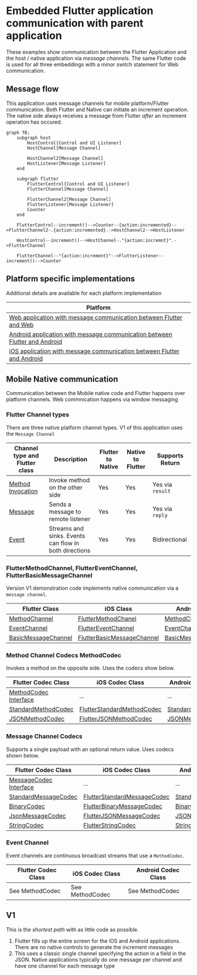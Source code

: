 # Embedded Flutter application communication with parent application

These examples show communication between the Flutter Application and the host / native application via _message channels_.  The same Flutter code is used for all three embeddings with a minor switch statement for Web communication.

## Message flow

This application uses message channels for mobile platform/Flutter communication. Both Flutter and Native can initiate an increment operation.  The native side always receives a message from Flutter _after_ an increment operation has occured.

```mermaid
graph TB;
    subgraph host
        HostControl[Control and UI Listener]
        HostChannel[Message Channel]

        HostChannel2[Message Channel]
        HostListener[Message Listener]
    end

    subgraph flutter
        FlutterControl[Control and UI Listener]
        FlutterChannel[Message Channel]

        FlutterChannel2[Message Channel]
        FlutterListener[Message Listener]
        Counter
    end

    FlutterControl--increment()-->Counter--{action:incremented}-->FlutterChannel2-.{action:incremented}.->HostChannel2-->HostListener

    HostControl--increment()-->HostChannel-."{action:incremnt}".->FlutterChannel

    FlutterChannel--"{action:increment}"-->FlutterListener--increment()-->Counter

```

## Platform specific implementations

Additional details are available for each platform implementation

| Platform                                                                                        |
| ----------------------------------------------------------------------------------------------- |
| [Web application with message communication between Flutter and Web](README_WEB.md)             |
| [Android application with message communication between Flutter and Android](README_ANDROID.md) |
| [iOS application with message communication between Flutter and Android](README_IOS.md)         |

## Mobile Native communication

Communication between the Mobile native code and Flutter happens over platform channels.  Web commnication happens via window messaging

### Flutter Channel types

There are three native platform channel types.  V1 of this application uses the `Message Channel`

| Channel type and Flutter class                                                         | Description                                           | Flutter to Native | Native to Flutter | Supports Return  |
| -------------------------------------------------------------------------------------- | ----------------------------------------------------- | ----------------- | ----------------- | ---------------- |
| [Method Invocation](https://api.flutter.dev/flutter/services/MethodChannel-class.html) | Invoke method on the other side                       | Yes               | Yes               | Yes via `result` |
| [Message](https://api.flutter.dev/flutter/services/BasicMessageChannel-class.html)     | Sends a message to remote listener                    | Yes               | Yes               | Yes via `reply`  |
| [Event](https://api.flutter.dev/flutter/services/EventChannel-class.html)              | Streams and sinks. Events can flow in both directions | Yes               | Yes               | Bidirectional    |

### FlutterMethodChannel, FlutterEventChannel, FlutterBasicMessageChannel

Version V1 demonstration code implements native communication via a `message channel`.

| Flutter Class                                                                                  | iOS Class                                                                                                       | Android Class                                                                                            |
| ---------------------------------------------------------------------------------------------- | --------------------------------------------------------------------------------------------------------------- | -------------------------------------------------------------------------------------------------------- |
| [MethodChannel](https://api.flutter.dev/flutter/services/MethodChannel-class.html)             | [FlutterMethodChanel](https://api.flutter.dev/ios-embedder/interface_flutter_method_channel.html)               | [MethodChannel](https://api.flutter.dev/javadoc/io/flutter/plugin/common/MethodChannel.html)             |
| [EventChannel](https://api.flutter.dev/flutter/services/EventChannel-class.html)               | [FlutterEventChannel](https://api.flutter.dev/ios-embedder/interface_flutter_event_channel.html)                | [EventChannel](https://api.flutter.dev/javadoc/io/flutter/plugin/common/EventChannel.html)               |
| [BasicMessageChannel](https://api.flutter.dev/flutter/services/BasicMessageChannel-class.html) | [FlutterBasicMessageChannel](https://api.flutter.dev/ios-embedder/interface_flutter_basic_message_channel.html) | [BasicMessageChannel](https://api.flutter.dev/javadoc/io/flutter/plugin/common/BasicMessageChannel.html) |

### Method Channel Codecs MethodCodec

Invokes a method on the opposite side.  Uses the codecs show below.

| Flutter Codec Class                                                                            | iOS Codec Class                                                                                                 | Android Codec Class                                                                                      |
| ---------------------------------------------------------------------------------------------- | --------------------------------------------------------------------------------------------------------------- | -------------------------------------------------------------------------------------------------------- |
| [MethodCodec Interface](https://api.flutter.dev/flutter/services/MethodCodec-class.html)       | ...                                                                                                             | ...                                                                                                      |
| [StandardMethodCodec](https://api.flutter.dev/flutter/services/StandardMethodCodec-class.html) | [FlutterStandardMethodCodec](https://api.flutter.dev/ios-embedder/interface_flutter_standard_method_codec.html) | [StandardMethodCodec](https://api.flutter.dev/javadoc/io/flutter/plugin/common/StandardMethodCodec.html) |
| [JSONMethodCodec](https://api.flutter.dev/flutter/services/JSONMethodCodec-class.html)         | [FlutterJSONMethodCodec](https://api.flutter.dev/ios-embedder/interface_flutter_j_s_o_n_method_codec.html)      | [JSONMethodCodec](https://api.flutter.dev/javadoc/io/flutter/plugin/common/JSONMethodCodec.html)         |

### Message Channel Codecs

Supports a single payload with an optional return value. Uses codecs shown below.

| Flutter Codec Class                                                                              | iOS Codec Class                                                                                                   | Android Codec Class                                                                                        |
| ------------------------------------------------------------------------------------------------ | ----------------------------------------------------------------------------------------------------------------- | ---------------------------------------------------------------------------------------------------------- |
| [MessageCodec Interface](https://api.flutter.dev/flutter/services/MessageCodec-class.html)       | ...                                                                                                               | ...                                                                                                        |
| [StandardMessageCodec](https://api.flutter.dev/flutter/services/StandardMessageCodec-class.html) | [FlutterStandardMessageCodec](https://api.flutter.dev/ios-embedder/interface_flutter_standard_message_codec.html) | [StandardMessageCodec](https://api.flutter.dev/javadoc/io/flutter/plugin/common/StandardMessageCodec.html) |
| [BinaryCodec](https://api.flutter.dev/flutter/services/BinaryCodec-class.html)                   | [FlutterBinaryMessageCodec](https://api.flutter.dev/ios-embedder/interface_flutter_binary_codec.html)             | [BinaryCodec](https://api.flutter.dev/javadoc/io/flutter/plugin/common/BinaryCodec.html)                   |
| [JsonMessageCodec](https://api.flutter.dev/flutter/services/JSONMessageCodec-class.html)         | [FlutterJSONMessageCodec](https://api.flutter.dev/ios-embedder/interface_flutter_j_s_o_n_message_codec.html)      | [JSONMessageCodec](https://api.flutter.dev/javadoc/io/flutter/plugin/common/JSONMessageCodec.html)         |
| [StringCodec](https://api.flutter.dev/flutter/services/StringCodec-class.html)                   | [FlutterStringCodec](https://api.flutter.dev/ios-embedder/interface_flutter_string_codec.html)                    | [StringCodec](https://api.flutter.dev/javadoc/io/flutter/plugin/common/StringCodec.html)                   |

### Event Channel

Event channels are continuous broadcast streams that use a `MethodCodec`.

| Flutter Codec Class | iOS Codec Class | Android Codec Class |
| ------------------- | --------------- | ------------------- |
| See MethodCodec     | See MethodCodec | See MethodCodec     |

## V1

This is the _shortest path_ with as little code as possible.

1. Flutter fills up the entire screen for the iOS and Android applications.  There are no native controls to generate the increment messages
2. This uses a classic single channel specifying the action in a field in the JSON.  Native applications typically do one message per channel and have one channel for each message type
